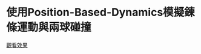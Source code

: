 <h1>使用Position-Based-Dynamics模擬鍊條運動與兩球碰撞</h1>
<a href="https://opming7788.github.io/Two-Ball-Collision-Simulation-Using-Position-Based-Dynamics/pos_chain_ball.html">觀看效果</a>



